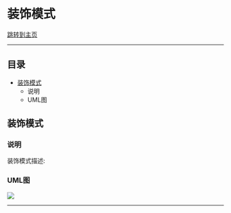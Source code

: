 装饰模式  
===========================

 [跳转到主页](/README.md)
 


****
## 目录
* [装饰模式](#装饰模式)
    * 说明
    * UML图




装饰模式
------

### 说明
装饰模式描述:

### UML图
![][DecoratorUML]




--------------------------------
[csdn]:http://blog.csdn.net/guodongxiaren "我的博客"
[zhihu]:https://www.zhihu.com/people/jellywong "我的知乎，欢迎关注"
[weibo]:http://weibo.com/linpiaochen
[baidu-logo]:http://www.baidu.com/img/bdlogo.gif "百度logo"
[weibo-logo]:/img/weibo.png "点击图片进入我的微博"
[csdn-logo]:/img/csdn.png "我的CSDN博客"
[DecoratorUML]:https://github.com/BXALearn/DesignPattern/raw/master/src/main/resources/Image/DecoratorUML.png